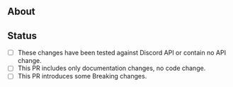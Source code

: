 ## About

<!-- describe what changes does this PR introduce and why are these needed -->

## Status

- [ ] These changes have been tested against Discord API or contain no API change.
- [ ] This PR includes only documentation changes, no code change.
- [ ] This PR introduces some Breaking changes.
